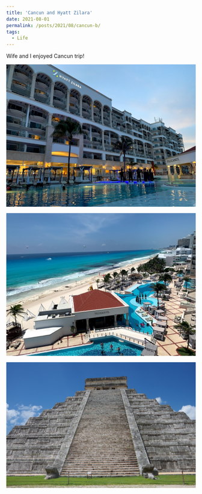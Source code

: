 ```yaml
---
title: 'Cancun and Hyatt Zilara'
date: 2021-08-01
permalink: /posts/2021/08/cancun-b/
tags:
  - Life
---
```

Wife and I enjoyed Cancun trip!

<img src="/images/2021-08-27-21-32-16.png" style="display: block; margin: auto;"/>
<br>
<img src="/images/2021-08-27-21-34-11.png" style="display: block; margin: auto;"/>
<br>
<img src="/images/2021-08-27-21-32-44.png" style="display: block; margin: auto;"/>